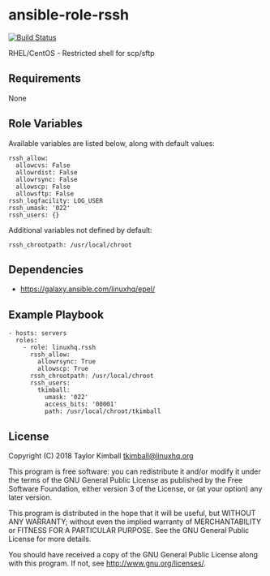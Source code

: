# ansible-role-rssh

[![Build Status](https://travis-ci.org/linuxhq/ansible-role-rssh.svg?branch=master)](https://travis-ci.org/linuxhq/ansible-role-rssh)

RHEL/CentOS - Restricted shell for scp/sftp

## Requirements

None

## Role Variables

Available variables are listed below, along with default values:

    rssh_allow:
      allowcvs: False
      allowrdist: False
      allowrsync: False
      allowscp: False
      allowsftp: False
    rssh_logfacility: LOG_USER
    rssh_umask: '022'
    rssh_users: {}

Additional variables not defined by default:

    rssh_chrootpath: /usr/local/chroot

## Dependencies

 * https://galaxy.ansible.com/linuxhq/epel/

## Example Playbook

    - hosts: servers
      roles:
        - role: linuxhq.rssh
          rssh_allow:
            allowrsync: True
            allowscp: True
          rssh_chrootpath: /usr/local/chroot
          rssh_users:
            tkimball:
              umask: '022'
              access_bits: '00001'
              path: /usr/local/chroot/tkimball

## License

Copyright (C) 2018 Taylor Kimball <tkimball@linuxhq.org>

This program is free software: you can redistribute it and/or modify
it under the terms of the GNU General Public License as published by
the Free Software Foundation, either version 3 of the License, or
(at your option) any later version.

This program is distributed in the hope that it will be useful,
but WITHOUT ANY WARRANTY; without even the implied warranty of
MERCHANTABILITY or FITNESS FOR A PARTICULAR PURPOSE. See the
GNU General Public License for more details.

You should have received a copy of the GNU General Public License
along with this program. If not, see <http://www.gnu.org/licenses/>.
